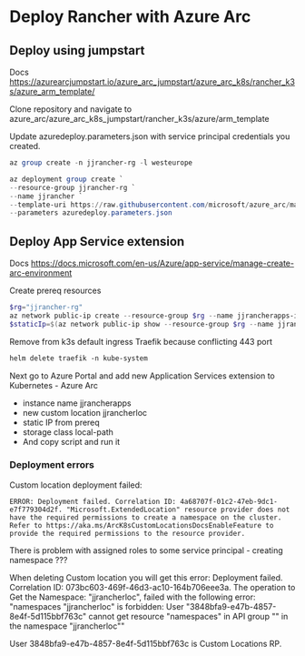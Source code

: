 # Deploy Rancher with Azure Arc

## Deploy using jumpstart

Docs https://azurearcjumpstart.io/azure_arc_jumpstart/azure_arc_k8s/rancher_k3s/azure_arm_template/

Clone repository and navigate to azure_arc/azure_arc_k8s_jumpstart/rancher_k3s/azure/arm_template

Update azuredeploy.parameters.json with service principal credentials you created.

```powershell
az group create -n jjrancher-rg -l westeurope

az deployment group create `
--resource-group jjrancher-rg `
--name jjrancher `
--template-uri https://raw.githubusercontent.com/microsoft/azure_arc/main/azure_arc_k8s_jumpstart/rancher_k3s/azure/arm_template/azuredeploy.json `
--parameters azuredeploy.parameters.json
```

## Deploy App Service extension

Docs https://docs.microsoft.com/en-us/Azure/app-service/manage-create-arc-environment

Create prereq resources

```powershell
$rg="jjrancher-rg"
az network public-ip create --resource-group $rg --name jjrancherapps-ip --sku STANDARD
$staticIp=$(az network public-ip show --resource-group $rg --name jjrancherapps-ip --output tsv --query ipAddress)
```

Remove from k3s default ingress Traefik because conflicting 443 port

```ps
helm delete traefik -n kube-system
```

Next go to Azure Portal and add new Application Services extension to Kubernetes - Azure Arc
- instance name jjrancherapps
- new custom location jjrancherloc
- static IP from prereq
- storage class local-path
- And copy script and run it 

### Deployment errors

Custom location deployment failed:

    ERROR: Deployment failed. Correlation ID: 4a68707f-01c2-47eb-9dc1-e7f779304d2f. "Microsoft.ExtendedLocation" resource provider does not have the required permissions to create a namespace on the cluster. Refer to https://aka.ms/ArcK8sCustomLocationsDocsEnableFeature to provide the required permissions to the resource provider.

There is problem with assigned roles to some service principal - creating namespace ???

When deleting Custom location you will get this error:
Deployment failed. Correlation ID: 073bc603-469f-46d3-ac10-164b706eee3a. The operation to Get the Namespace: "jjrancherloc", failed with the following error: "namespaces \"jjrancherloc\" is forbidden: User \"3848bfa9-e47b-4857-8e4f-5d115bbf763c\" cannot get resource \"namespaces\" in API group \"\" in the namespace \"jjrancherloc\""

User 3848bfa9-e47b-4857-8e4f-5d115bbf763c is Custom Locations RP.
